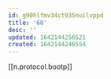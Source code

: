 ```yaml
---
id: g90hlfmv34ct935nuilvppd
title: '68'
desc: ''
updated: 1642144256521
created: 1642144246554
---
```



[[n.protocol.bootp]]
